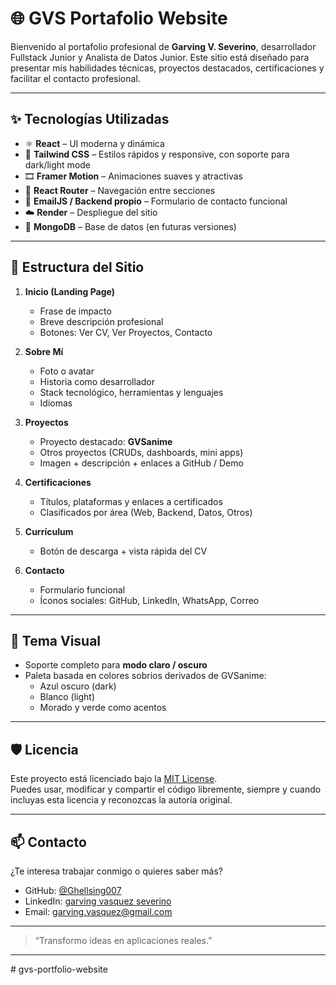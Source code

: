 # 🌐 GVS Portafolio Website

Bienvenido al portafolio profesional de **Garving V. Severino**, desarrollador Fullstack Junior y Analista de Datos Junior. Este sitio está diseñado para presentar mis habilidades técnicas, proyectos destacados, certificaciones y facilitar el contacto profesional.

---

## ✨ Tecnologías Utilizadas

- ⚛️ **React** – UI moderna y dinámica
- 🎨 **Tailwind CSS** – Estilos rápidos y responsive, con soporte para dark/light mode
- 🎞️ **Framer Motion** – Animaciones suaves y atractivas
- 🔀 **React Router** – Navegación entre secciones
- 📩 **EmailJS / Backend propio** – Formulario de contacto funcional
- ☁️ **Render** – Despliegue del sitio
- 🌱 **MongoDB** – Base de datos (en futuras versiones)

---

## 🧩 Estructura del Sitio

1. **Inicio (Landing Page)**
   - Frase de impacto
   - Breve descripción profesional
   - Botones: Ver CV, Ver Proyectos, Contacto

2. **Sobre Mí**
   - Foto o avatar
   - Historia como desarrollador
   - Stack tecnológico, herramientas y lenguajes
   - Idiomas

3. **Proyectos**
   - Proyecto destacado: **GVSanime**
   - Otros proyectos (CRUDs, dashboards, mini apps)
   - Imagen + descripción + enlaces a GitHub / Demo

4. **Certificaciones**
   - Títulos, plataformas y enlaces a certificados
   - Clasificados por área (Web, Backend, Datos, Otros)

5. **Currículum**
   - Botón de descarga + vista rápida del CV

6. **Contacto**
   - Formulario funcional
   - Íconos sociales: GitHub, LinkedIn, WhatsApp, Correo

---

## 🎨 Tema Visual

- Soporte completo para **modo claro / oscuro**
- Paleta basada en colores sobrios derivados de GVSanime:
  - Azul oscuro (dark)
  - Blanco (light)
  - Morado y verde como acentos

---

## 🛡️ Licencia

Este proyecto está licenciado bajo la [MIT License](./LICENSE).  
Puedes usar, modificar y compartir el código libremente, siempre y cuando incluyas esta licencia y reconozcas la autoría original.

---

## 📫 Contacto

¿Te interesa trabajar conmigo o quieres saber más?

- GitHub: [@Ghellsing007](https://github.com/Ghellsing007)
- LinkedIn: [garving vasquez severino](www.linkedin.com/in/garving-vasquez-severino-118a98343)
- Email: garving.vasquez@gmail.com 


---

> “Transformo ideas en aplicaciones reales.”

---

#   g v s - p o r t f o l i o - w e b s i t e  
 